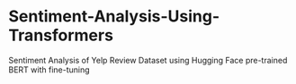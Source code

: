 # Sentiment-Analysis-Using-Transformers
Sentiment Analysis of Yelp Review Dataset using Hugging Face pre-trained BERT with fine-tuning 
